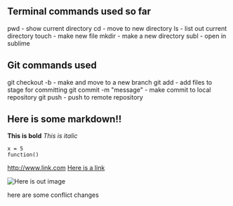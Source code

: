 ## Terminal commands used so far

pwd - show current directory
cd - move to new directory
ls - list out current directory
touch - make new file
mkdir - make a new directory
subl - open in sublime

## Git commands used

git checkout -b  - make and move to  a new branch
git add  - add files to stage for committing
git commit -m "message" - make commit to local repository
git push - push to remote repository


## Here is some markdown!!

**This is bold**
*This is italic*

```
x = 5
function()

```

http://www.link.com
[Here is a link](http://www.link.com)

![Here is out image](../imgs/screen-shot.png "Here is the image")

here are some conflict changes